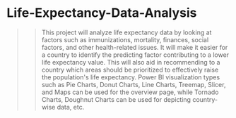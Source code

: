 # Life-Expectancy-Data-Analysis
>> This project will analyze life expectancy data by looking at factors such as immunizations, mortality, finances, social factors, and other health-related issues.
>> It will make it easier for a country to identify the predicting factor contributing to a lower life expectancy value. 
>> This will also aid in recommending to a country which areas should be prioritized to effectively raise the population's life expectancy.
>> Power BI visualization types such as Pie Charts, Donut Charts, Line Charts, Treemap, Slicer, and Maps can be used for the overview page, while Tornado Charts, Doughnut Charts can be used for depicting country-wise data, etc.
